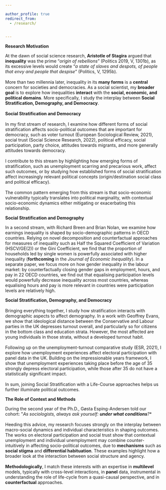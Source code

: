 ```yaml
---

author_profile: true
redirect_from: 
  - /research/
  

---
```

**Research Motivation**


At the dawn of social science research, **Aristotle of Stagira** argued that **inequality** was the prime “_origin of rebellions_” (Politics 2019, V, 1301b), as its excessive levels would create “_a state of slaves and despots, of people that envy and people that despise_” (Politics, V, 1295b). 
\
\
More than two millennia later, inequality in its **many forms** is a **central** concern for societies and democracies. As a social scientist, my **broader goal** is to explore how inequalities **interact** with the **social, economic, and political domains**. More specifically, I study the interplay between **Social Stratification, Demography, and Democracy**.
\
\
**Social Stratification and Democracy**
\
\
In my first stream of research, I examine how different forms of social stratification affects socio-political outcomes that are important for democracy, such as voter turnout (European Sociological Review, 2021), social trust (Social Science Research, 2022), political efficacy, social participation, party choice, attitudes towards migrants, and more generally attitudes towards democracy.
\
\
I contribute to this stream by highlighting how emerging forms of stratification, such as unemployment scarring and precarious work, affect such outcomes, or by studying how established forms of social stratification affect increasingly relevant political concepts (origin/destination social class and political efficacy).
\
\
The common pattern emerging from this stream is that socio-economic vulnerability typically translates into political marginality, with contextual socio-economic dynamics either mitigating or exacerbating this relationship.

**Social Stratification and Demography**

In a second stream, with Richard Breen and Brian Nolan, we examine how earnings inequality is shaped by socio-demographic patterns in OECD countries. Relying on novel decomposition and counterfactual approaches for measures of inequality such as Half the Squared Coefficient of Variation (HSCV/GE(2)) or the Gini Coefficient, we find that the proportion of households led by single women is powerfully associated with higher inequality (**forthcoming** in the _Journal of Economic Inequality_). In a separate paper, we focus more on how gender inequality in the labour market: by counterfactually closing gender gaps in employment, hours, and pay in 22 OECD countries, we find out that equalising participation levels would powerfully decrease inequality across most countries, whereas equalising hours and pay is more relevant in countries were participation levels are relatively high.

**Social Stratification, Demography, and Democracy**
\
\
Bringing everything together, I study how stratification interacts with demographic aspects to affect demography. In a work with Geoffrey Evans, we show that ideological distance between the Conservative and Labour parties in the UK depresses turnout overall, and particularly so for citizens in the bottom class and education strata. However, the most affected are young individuals in those strata, without a developed turnout habit.
\
\
Following up on the unemployment-turnout comparative study (ESR, 2021), I explore how unemployment experiences affect electoral participation with panel data in the UK. Building on the impressionable years framework, I show that unemployment experiences taking place before the age of 35 strongly depress electoral participation, while those after 35 do not have a statistically significant impact.
\
\
In sum, joining Social Stratification with a Life-Course approaches helps us further illuminate political outcomes.

**The Role of Context and Methods**

During the second year of the Ph.D., Gøsta Esping-Andersen told our cohort: "_As sociologists, always ask yourself: **under what conditions**?_*
\
\
Heeding this advice, my research focuses strongly on the interplay between macro-social dynamics and individual characteristics in shaping outcomes. The works on electoral participation and social trust show that contextual unemployment and individual unemployment may combine counter-intuitively in affecting socio-political outcomes, due to **mechanisms** such as **social stigma** and **differential habituation**. These examples highlight how a broader look at the interaction between social structure and agency.
\
\
**Methodologically**, I match these interests with an expertise in **multilevel** models, typically with cross-level interactions, in **panel** data, instrumental in understanding the role of life-cycle from a quasi-causal perspective, and in **counterfactual** approaches.



